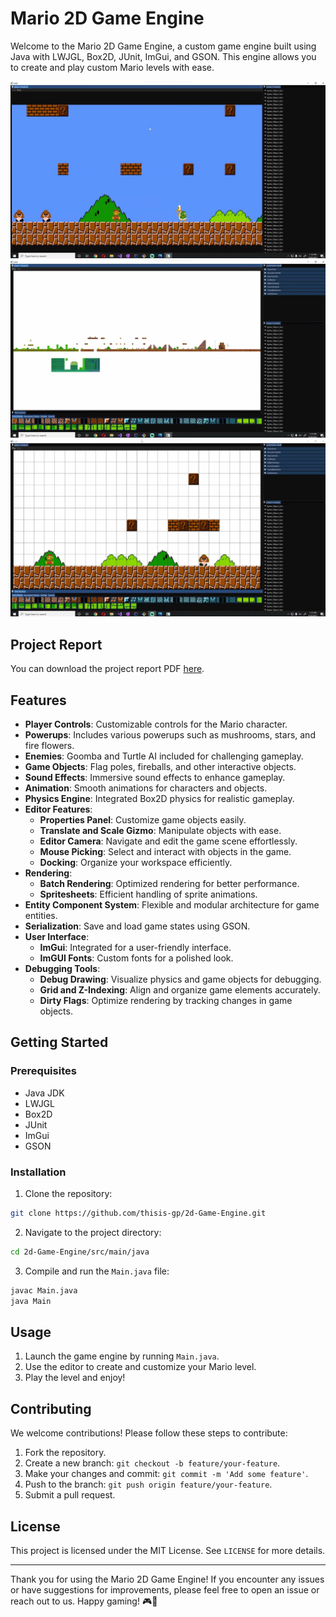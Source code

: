 # Mario 2D Game Engine

Welcome to the Mario 2D Game Engine, a custom game engine built using Java with LWJGL, Box2D, JUnit, ImGui, and GSON. This engine allows you to create and play custom Mario levels with ease.

![Mario-Game](https://github.com/thisis-gp/2d-Game-Engine/blob/master/assets/game.png?raw=true)
![Mario-Game](https://github.com/thisis-gp/2d-Game-Engine/blob/master/assets/game%20engine%201.png?raw=true)
![Mario-Game](https://github.com/thisis-gp/2d-Game-Engine/blob/master/assets/game%20engine.png?raw=true)

## Project Report

You can download the project report PDF [here](./assets/mario.pdf).

## Features

- **Player Controls**: Customizable controls for the Mario character.
- **Powerups**: Includes various powerups such as mushrooms, stars, and fire flowers.
- **Enemies**: Goomba and Turtle AI included for challenging gameplay.
- **Game Objects**: Flag poles, fireballs, and other interactive objects.
- **Sound Effects**: Immersive sound effects to enhance gameplay.
- **Animation**: Smooth animations for characters and objects.
- **Physics Engine**: Integrated Box2D physics for realistic gameplay.
- **Editor Features**:
  - **Properties Panel**: Customize game objects easily.
  - **Translate and Scale Gizmo**: Manipulate objects with ease.
  - **Editor Camera**: Navigate and edit the game scene effortlessly.
  - **Mouse Picking**: Select and interact with objects in the game.
  - **Docking**: Organize your workspace efficiently.
- **Rendering**:
  - **Batch Rendering**: Optimized rendering for better performance.
  - **Spritesheets**: Efficient handling of sprite animations.
- **Entity Component System**: Flexible and modular architecture for game entities.
- **Serialization**: Save and load game states using GSON.
- **User Interface**:
  - **ImGui**: Integrated for a user-friendly interface.
  - **ImGUI Fonts**: Custom fonts for a polished look.
- **Debugging Tools**:
  - **Debug Drawing**: Visualize physics and game objects for debugging.
  - **Grid and Z-Indexing**: Align and organize game elements accurately.
  - **Dirty Flags**: Optimize rendering by tracking changes in game objects.

## Getting Started

### Prerequisites

- Java JDK
- LWJGL
- Box2D
- JUnit
- ImGui
- GSON

### Installation

1. Clone the repository:

```bash
git clone https://github.com/thisis-gp/2d-Game-Engine.git
```

2. Navigate to the project directory:

```bash
cd 2d-Game-Engine/src/main/java
```

3. Compile and run the `Main.java` file:

```bash
javac Main.java
java Main
```

## Usage

1. Launch the game engine by running `Main.java`.
2. Use the editor to create and customize your Mario level.
3. Play the level and enjoy!

## Contributing

We welcome contributions! Please follow these steps to contribute:

1. Fork the repository.
2. Create a new branch: `git checkout -b feature/your-feature`.
3. Make your changes and commit: `git commit -m 'Add some feature'`.
4. Push to the branch: `git push origin feature/your-feature`.
5. Submit a pull request.

## License

This project is licensed under the MIT License. See `LICENSE` for more details.

---

Thank you for using the Mario 2D Game Engine! If you encounter any issues or have suggestions for improvements, please feel free to open an issue or reach out to us. Happy gaming! 🎮🍄
